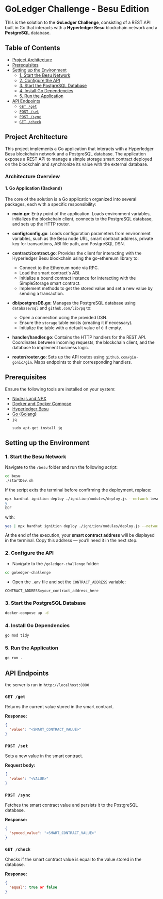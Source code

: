 # GoLedger Challenge - Besu Edition

This is the solution to the **GoLedger Challenge**, consisting of a REST API built in Go that interacts with a **Hyperledger Besu** blockchain network and a **PostgreSQL** database.

## Table of Contents

- [Project Architecture](#project-architecture)
- [Prerequisites](#prerequisites)
- [Setting up the Environment](#setting-up-the-environment)
  - [1. Start the Besu Network](#1-start-the-besu-network)
  - [2. Configure the API](#2-configure-the-api)
  - [3. Start the PostgreSQL Database](#3-start-the-postgresql-database)
  - [4. Install Go Dependencies](#4-install-go-dependencies)
  - [5. Run the Application](#5-run-the-application)
- [API Endpoints](#api-endpoints)
  - [`GET /get`](#get-get)
  - [`POST /set`](#post-set)
  - [`POST /sync`](#post-sync)
  - [`GET /check`](#get-check)


## Project Architecture

This project implements a Go application that interacts with a Hyperledger Besu blockchain network and a PostgreSQL database. The application exposes a REST API to manage a simple storage smart contract deployed on the blockchain and synchronize its value with the external database.

### Architecture Overview

#### 1. Go Application (Backend)

The core of the solution is a Go application organized into several packages, each with a specific responsibility:

- **main.go**: Entry point of the application. Loads environment variables, initializes the blockchain client, connects to the PostgreSQL database, and sets up the HTTP router.

- **config/config.go**: Loads configuration parameters from environment variables, such as the Besu node URL, smart contract address, private key for transactions, ABI file path, and PostgreSQL DSN.

- **contract/contract.go**: Provides the client for interacting with the Hyperledger Besu blockchain using the go-ethereum library to:

  - Connect to the Ethereum node via RPC.
  - Load the smart contract's ABI.
  - Initialize a bound contract instance for interacting with the SimpleStorage smart contract.
  - Implement methods to get the stored value and set a new value by sending a transaction.

- **db/postgresDB.go**: Manages the PostgreSQL database using `database/sql` and `github.com/lib/pq` to:

  - Open a connection using the provided DSN.
  - Ensure the `storage` table exists (creating it if necessary).
  - Initialize the table with a default value of `0` if empty.

- **handler/handler.go**: Contains the HTTP handlers for the REST API. Coordinates between incoming requests, the blockchain client, and the database to implement business logic.

- **router/router.go**: Sets up the API routes using `github.com/gin-gonic/gin`. Maps endpoints to their corresponding handlers.

## Prerequisites

Ensure the following tools are installed on your system:

- [Node.js and NPX](https://www.npmjs.com/get-npm)
- [Docker and Docker Compose](https://www.docker.com/)
- [Hyperledger Besu](https://besu.hyperledger.org/private-networks/get-started/install/binary-distribution)
- [Go (Golang)](https://golang.org/dl/)
- `jq`
	```	
	sudo apt-get install jq
	```
## Setting up the Environment

### 1. Start the Besu Network

Navigate to the `/besu` folder and run the following script:

```bash
cd besu
./startDev.sh
```

If the script exits the terminal before confirming the deployment, replace:

```bash
npx hardhat ignition deploy ./ignition/modules/deploy.js --network besu << EOF
y
EOF
```

with:

```bash
yes | npx hardhat ignition deploy ./ignition/modules/deploy.js --network besu
```

At the end of the execution, your **smart contract address** will be displayed in the terminal. Copy this address — you’ll need it in the next step.

### 2. Configure the API

- Navigate to the `/goledger-challenge` folder:

```bash
cd goledger-challenge
```

- Open the `.env` file and set the `CONTRACT_ADDRESS` variable:

```
CONTRACT_ADDRESS=your_contract_address_here
```

### 3. Start the PostgreSQL Database

```bash
docker-compose up -d
```

### 4. Install Go Dependencies

```bash
go mod tidy
```

### 5. Run the Application

```bash
go run .
```

## API Endpoints

the server is run in `http://localhost:8080`

### `GET /get`

Returns the current value stored in the smart contract.

**Response:**

```json
{
  "value": "<SMART_CONTRACT_VALUE>"
}
```

### `POST /set`

Sets a new value in the smart contract.

**Request body:**

```json
{
  "value": "<VALUE>"
}
```

### `POST /sync`

Fetches the smart contract value and persists it to the PostgreSQL database.

**Response:**

```json
{
  "synced_value": "<SMART_CONTRACT_VALUE>"
}
```

### `GET /check`

Checks if the smart contract value is equal to the value stored in the database.

**Response:**

```json
{
  "equal": true or false
}
```

